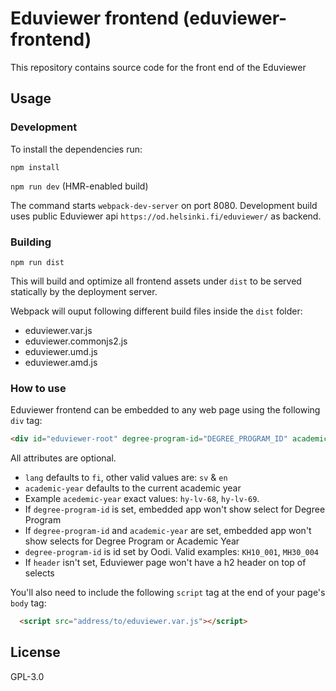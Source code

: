 # Eduviewer frontend (eduviewer-frontend)

This repository contains source code for the front end of the Eduviewer

## Usage

### Development

To install the dependencies run:

`npm install`

`npm run dev` (HMR-enabled build)

The command starts `webpack-dev-server` on port 8080.
Development build uses public Eduviewer api `https://od.helsinki.fi/eduviewer/` as backend.

### Building

`npm run dist`

This will build and optimize all frontend assets under `dist` to be served statically by the deployment server.

Webpack will ouput following different build files inside the `dist` folder:
* eduviewer.var.js
* eduviewer.commonjs2.js
* eduviewer.umd.js
* eduviewer.amd.js

### How to use

Eduviewer frontend can be embedded to any web page using the following `div` tag:

```html
<div id="eduviewer-root" degree-program-id="DEGREE_PROGRAM_ID" academic-year="ACADEMIC_YEAR" lang="LANG" header="HEADER"></div>
```
All attributes are optional.
* `lang` defaults to `fi`, other valid values are: `sv` & `en`
* `academic-year` defaults to the current academic year
* Example `acedemic-year` exact values: `hy-lv-68`, `hy-lv-69`.  
* If `degree-program-id` is set, embedded app won't show select for Degree Program
* If `degree-program-id` and `academic-year` are set, embedded app won't show selects for Degree Program or Academic Year
* `degree-program-id` is id set by Oodi. Valid examples: `KH10_001`, `MH30_004`  
* If `header` isn't set, Eduviewer page won't have a h2 header on top of selects


You'll also need to include the following `script` tag at the end of your page's `body` tag:

```html
  <script src="address/to/eduviewer.var.js"></script>
```

## License
GPL-3.0
